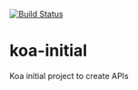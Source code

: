 [![Build Status](https://travis-ci.org/jldeep/koa-initial.svg?branch=master)](https://travis-ci.org/jldeep/koa-initial)

# koa-initial
Koa initial project to create APIs

